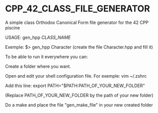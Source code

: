 # CPP_42_CLASS_FILE_GENERATOR
A simple class Orthodox Canonical Form file generator for the 42 CPP piscine

USAGE: gen_hpp *CLASS_NAME*

Exemple: $> gen_hpp Character (create the file Character.hpp and fill it)

To be able to run it everywhere you can:

Create a folder where you want.

Open and edit your shell configuration file. For exemple: vim ~/.zshrc

Add this line: export PATH="$PATH:PATH_OF_YOUR_NEW_FOLDER"

(Replace PATH_OF_YOUR_NEW_FOLDER by the path of your new folder)

Do a make and place the file "gen_make_file" in your new created folder

